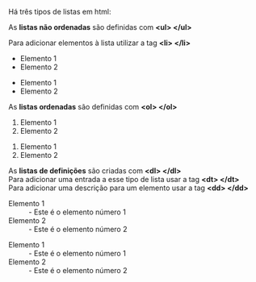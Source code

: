 Há três tipos de listas em html: 

As <b>listas não ordenadas</b> são definidas com <b><ul\> </ul\> </b>

Para adicionar elementos à lista utilizar a tag <b> <li\> </li\> </b>
	<ul>
		<li> Elemento 1 </li>
		<li> Elemento 2 </li>
	</ul>
	
<ul>
<li> Elemento 1 </li>
<li> Elemento 2 </li>
</ul>

As <b>listas ordenadas</b> são definidas com <b><ol\> </ol\></b>
	<ol>
		<li> Elemento 1 </li>
		<li> Elemento 2 </li>
	</ol>

<ol>
<li> Elemento 1 </li>
<li> Elemento 2 </li>
</ol>


As <b>listas de definições</b> são criadas com <b><dl\> </dl\></b><br/>
Para adicionar uma entrada a esse tipo de lista usar a tag <b><dt\> </dt\></b><br/>
Para adicionar uma descrição para um elemento usar a tag <b><dd\> </dd\></b><br/>
	<dl>
		<dt>Elemento 1</dt>
			<dd>- Este é o elemento número 1 </dd>
		<dt>Elemento 2</dt>
			<dd>- Este é o elemento número 2</dd>
	</dl>

<dl>
<dt>Elemento 1</dt>
<dd>- Este é o elemento número 1 </dd>
<dt>Elemento 2</dt>
<dd>- Este é o elemento número 2</dd>
</dl>
